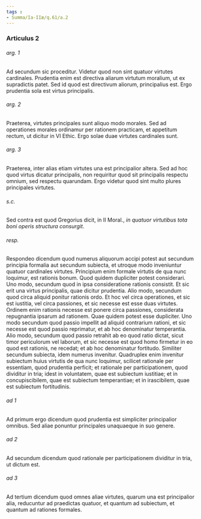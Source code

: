 ```yaml
---
tags : 
- Summa/Ia-IIæ/q.61/a.2
---
```


### Articulus 2

###### arg. 1
Ad secundum sic proceditur. Videtur quod non sint quatuor virtutes cardinales. Prudentia enim est directiva aliarum virtutum moralium, ut ex supradictis patet. Sed id quod est directivum aliorum, principalius est. Ergo prudentia sola est virtus principalis.

###### arg. 2
Praeterea, virtutes principales sunt aliquo modo morales. Sed ad operationes morales ordinamur per rationem practicam, et appetitum rectum, ut dicitur in VI Ethic. Ergo solae duae virtutes cardinales sunt.

###### arg. 3
Praeterea, inter alias etiam virtutes una est principalior altera. Sed ad hoc quod virtus dicatur principalis, non requiritur quod sit principalis respectu omnium, sed respectu quarundam. Ergo videtur quod sint multo plures principales virtutes.

###### s.c.
Sed contra est quod Gregorius dicit, in II Moral., *in quatuor virtutibus tota boni operis structura consurgit*.

###### resp.
Respondeo dicendum quod numerus aliquorum accipi potest aut secundum principia formalia aut secundum subiecta, et utroque modo inveniuntur quatuor cardinales virtutes. Principium enim formale virtutis de qua nunc loquimur, est rationis bonum. Quod quidem dupliciter potest considerari. Uno modo, secundum quod in ipsa consideratione rationis consistit. Et sic erit una virtus principalis, quae dicitur prudentia. Alio modo, secundum quod circa aliquid ponitur rationis ordo. Et hoc vel circa operationes, et sic est iustitia, vel circa passiones, et sic necesse est esse duas virtutes. Ordinem enim rationis necesse est ponere circa passiones, considerata repugnantia ipsarum ad rationem. Quae quidem potest esse dupliciter. Uno modo secundum quod passio impellit ad aliquid contrarium rationi, et sic necesse est quod passio reprimatur, et ab hoc denominatur temperantia. Alio modo, secundum quod passio retrahit ab eo quod ratio dictat, sicut timor periculorum vel laborum, et sic necesse est quod homo firmetur in eo quod est rationis, ne recedat; et ab hoc denominatur fortitudo. Similiter secundum subiecta, idem numerus invenitur. Quadruplex enim invenitur subiectum huius virtutis de qua nunc loquimur, scilicet rationale per essentiam, quod prudentia perficit; et rationale per participationem, quod dividitur in tria; idest in voluntatem, quae est subiectum iustitiae; et in concupiscibilem, quae est subiectum temperantiae; et in irascibilem, quae est subiectum fortitudinis.

###### ad 1
Ad primum ergo dicendum quod prudentia est simpliciter principalior omnibus. Sed aliae ponuntur principales unaquaeque in suo genere.

###### ad 2
Ad secundum dicendum quod rationale per participationem dividitur in tria, ut dictum est.

###### ad 3
Ad tertium dicendum quod omnes aliae virtutes, quarum una est principalior alia, reducuntur ad praedictas quatuor, et quantum ad subiectum, et quantum ad rationes formales.

